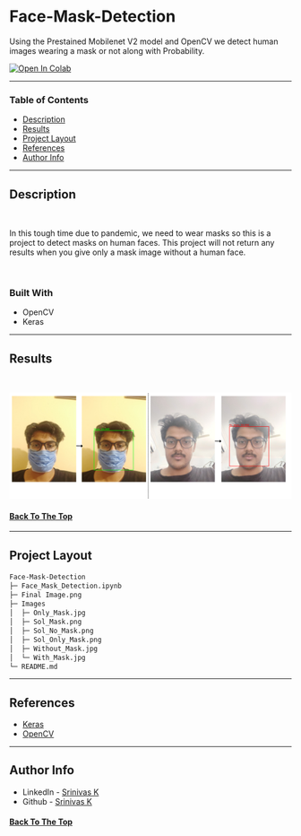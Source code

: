 # Face-Mask-Detection

Using the Prestained Mobilenet V2 model and OpenCV we detect human images wearing a mask or not along with Probability.

[![Open In Colab](https://colab.research.google.com/assets/colab-badge.svg)](https://colab.research.google.com/drive/1mujouGGpE88xGXC0pV7ww5U0bV7Abjyg?usp=sharing)

---

### Table of Contents

- [Description](#description)
- [Results](#results)
- [Project Layout](#project-layout)
- [References](#references)
- [Author Info](#author-info)

---

## Description

<br>

In this tough time due to pandemic, we need to wear masks so this is a project to detect masks on human faces. This project will not return any results when you give only a mask image without a human face. 

<br>

### Built With

- OpenCV
- Keras

---

## Results

  <br/>

<p align="center">
  <img  src="Final Image.png" > 
  
</p>


#### [Back To The Top](#Face-Mask-Detection)

---

## Project Layout

```
Face-Mask-Detection
├─ Face_Mask_Detection.ipynb
├─ Final Image.png
├─ Images
│  ├─ Only_Mask.jpg
│  ├─ Sol_Mask.png
│  ├─ Sol_No_Mask.png
│  ├─ Sol_Only_Mask.png
│  ├─ Without_Mask.jpg
│  └─ With_Mask.jpg
└─ README.md

```

---

## References

- [Keras](https://keras.io/)
- [OpenCV](http://docs.opencv.org/)

---

## Author Info

- LinkedIn - [Srinivas K](https://www.linkedin.com/in/srinivas-konduri/)
- Github - [Srinivas K](https://github.com/srinivaskool)

#### [Back To The Top](#Face-Mask-Detection)



